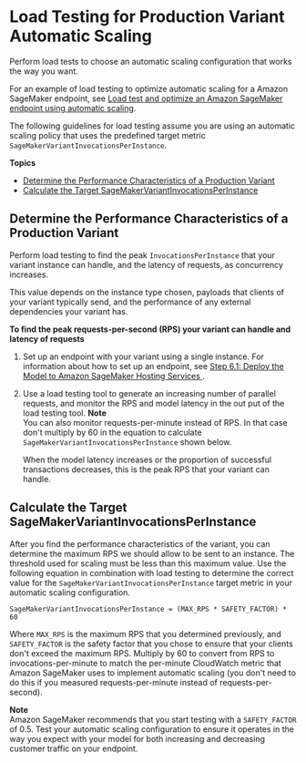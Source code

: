 # Load Testing for Production Variant Automatic Scaling<a name="endpoint-scaling-loadtest"></a>

Perform load tests to choose an automatic scaling configuration that works the way you want\.

For an example of load testing to optimize automatic scaling for a Amazon SageMaker endpoint, see [Load test and optimize an Amazon SageMaker endpoint using automatic scaling](https://aws.amazon.com//blogs/machine-learning/load-test-and-optimize-an-amazon-sagemaker-endpoint-using-automatic-scaling/)\.

The following guidelines for load testing assume you are using an automatic scaling policy that uses the predefined target metric `SageMakerVariantInvocationsPerInstance`\.

**Topics**
+ [Determine the Performance Characteristics of a Production Variant](#endpoint-scaling-loadtest-variant)
+ [Calculate the Target SageMakerVariantInvocationsPerInstance](#endpoint-scaling-loadtest-calc)

## Determine the Performance Characteristics of a Production Variant<a name="endpoint-scaling-loadtest-variant"></a>

 Perform load testing to find the peak `InvocationsPerInstance` that your variant instance can handle, and the latency of requests, as concurrency increases\.

This value depends on the instance type chosen, payloads that clients of your variant typically send, and the performance of any external dependencies your variant has\.

**To find the peak requests\-per\-second \(RPS\) your variant can handle and latency of requests**

1. Set up an endpoint with your variant using a single instance\. For information about how to set up an endpoint, see [Step 6\.1: Deploy the Model to Amazon SageMaker Hosting Services ](ex1-deploy-model.md)\.

1. Use a load testing tool to generate an increasing number of parallel requests, and monitor the RPS and model latency in the out put of the load testing tool\. 
**Note**  
You can also monitor requests\-per\-minute instead of RPS\. In that case don't multiply by 60 in the equation to calculate `SageMakerVariantInvocationsPerInstance` shown below\.

    When the model latency increases or the proportion of successful transactions decreases, this is the peak RPS that your variant can handle\.

## Calculate the Target SageMakerVariantInvocationsPerInstance<a name="endpoint-scaling-loadtest-calc"></a>

After you find the performance characteristics of the variant, you can determine the maximum RPS we should allow to be sent to an instance\. The threshold used for scaling must be less than this maximum value\. Use the following equation in combination with load testing to determine the correct value for the `SageMakerVariantInvocationsPerInstance` target metric in your automatic scaling configuration\.

```
SageMakerVariantInvocationsPerInstance = (MAX_RPS * SAFETY_FACTOR) * 60
```

Where `MAX_RPS` is the maximum RPS that you determined previously, and `SAFETY_FACTOR` is the safety factor that you chose to ensure that your clients don't exceed the maximum RPS\. Multiply by 60 to convert from RPS to invocations\-per\-minute to match the per\-minute CloudWatch metric that Amazon SageMaker uses to implement automatic scaling \(you don't need to do this if you measured requests\-per\-minute instead of requests\-per\-second\)\.

**Note**  
Amazon SageMaker recommends that you start testing with a `SAFETY_FACTOR` of 0\.5\. Test your automatic scaling configuration to ensure it operates in the way you expect with your model for both increasing and decreasing customer traffic on your endpoint\.